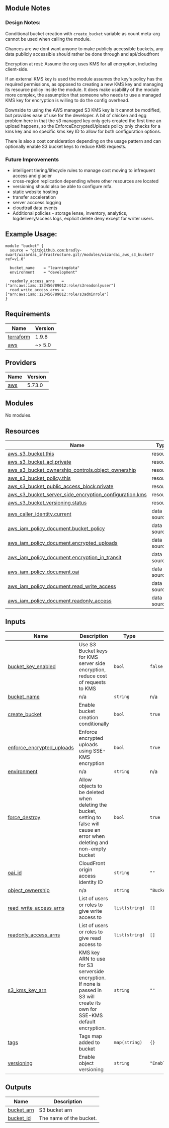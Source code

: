 ## Module Notes
### Design Notes:
Conditional bucket creation with `create_bucket` variable as count meta-arg cannot be used when calling the module.

Chances are we dont want anyone to make publicly accessible buckets,
any data publicly accessible should rather be done through and api/cloudfront

Encryption at rest:
Assume the org uses KMS for all encryption, including client-side.

If an external KMS key is used the module assumes the key's policy has the required permissions, as opposed to creating a new KMS key and managing its resource policy inside the module. It does make usability of the module more complex, the assumption that someone who needs to use a managed KMS key for encryption is willing to do the config overhead.

Downside to using the AWS managed S3 KMS key is it cannot be modified, but provides ease of use for the developer.
A bit of chicken and egg problem here in that the s3 managed key only gets created the first time an upload happens, so the EnforceEncryptedUploads policy only checks for a kms key and no specific kms key ID to allow for both configuration options.

There is also a cost consideration depending on the usage pattern and can optionally enable S3 bucket keys to reduce KMS requests.

### Future Improvements
- intelligent tiering/lifecycle rules to manage cost moving to infrequent access and glacier
- cross-region replication depending where other resources are located
- versioning should also be able to configure mfa.
- static website hosting
- transfer acceleration
- server acccess logging
- cloudtrail data events
- Additional policies - storage lense, inventory, analytics, logdelivery/access logs, explicit delete deny except for writer users.

## Example Usage:
```
module "bucket" {
  source = "git@github.com:bradly-swart/wizardai_infrastructure.git//modules/wizardai_aws_s3_bucket?ref=v1.0"

  bucket_name    = "learningdata"
  environment    = "development"
  
  readonly_access_arns   = ["arn:aws:iam::123456789012:role/s3readonlyuser"]
  read_write_access_arns = ["arn:aws:iam::123456789012:role/s3adminrole"]
}
```

<!-- BEGIN_TF_DOCS -->
## Requirements

| Name | Version |
|------|---------|
| <a name="requirement_terraform"></a> [terraform](#requirement\_terraform) | 1.9.8 |
| <a name="requirement_aws"></a> [aws](#requirement\_aws) | ~> 5.0 |

## Providers

| Name | Version |
|------|---------|
| <a name="provider_aws"></a> [aws](#provider\_aws) | 5.73.0 |

## Modules

No modules.

## Resources

| Name | Type |
|------|------|
| [aws_s3_bucket.this](https://registry.terraform.io/providers/hashicorp/aws/latest/docs/resources/s3_bucket) | resource |
| [aws_s3_bucket_acl.private](https://registry.terraform.io/providers/hashicorp/aws/latest/docs/resources/s3_bucket_acl) | resource |
| [aws_s3_bucket_ownership_controls.object_ownership](https://registry.terraform.io/providers/hashicorp/aws/latest/docs/resources/s3_bucket_ownership_controls) | resource |
| [aws_s3_bucket_policy.this](https://registry.terraform.io/providers/hashicorp/aws/latest/docs/resources/s3_bucket_policy) | resource |
| [aws_s3_bucket_public_access_block.private](https://registry.terraform.io/providers/hashicorp/aws/latest/docs/resources/s3_bucket_public_access_block) | resource |
| [aws_s3_bucket_server_side_encryption_configuration.kms](https://registry.terraform.io/providers/hashicorp/aws/latest/docs/resources/s3_bucket_server_side_encryption_configuration) | resource |
| [aws_s3_bucket_versioning.status](https://registry.terraform.io/providers/hashicorp/aws/latest/docs/resources/s3_bucket_versioning) | resource |
| [aws_caller_identity.current](https://registry.terraform.io/providers/hashicorp/aws/latest/docs/data-sources/caller_identity) | data source |
| [aws_iam_policy_document.bucket_policy](https://registry.terraform.io/providers/hashicorp/aws/latest/docs/data-sources/iam_policy_document) | data source |
| [aws_iam_policy_document.encrypted_uploads](https://registry.terraform.io/providers/hashicorp/aws/latest/docs/data-sources/iam_policy_document) | data source |
| [aws_iam_policy_document.encryption_in_transit](https://registry.terraform.io/providers/hashicorp/aws/latest/docs/data-sources/iam_policy_document) | data source |
| [aws_iam_policy_document.oai](https://registry.terraform.io/providers/hashicorp/aws/latest/docs/data-sources/iam_policy_document) | data source |
| [aws_iam_policy_document.read_write_access](https://registry.terraform.io/providers/hashicorp/aws/latest/docs/data-sources/iam_policy_document) | data source |
| [aws_iam_policy_document.readonly_access](https://registry.terraform.io/providers/hashicorp/aws/latest/docs/data-sources/iam_policy_document) | data source |

## Inputs

| Name | Description | Type | Default | Required |
|------|-------------|------|---------|:--------:|
| <a name="input_bucket_key_enabled"></a> [bucket\_key\_enabled](#input\_bucket\_key\_enabled) | Use S3 Bucket keys for KMS server side encryption, reduce cost of requests to KMS | `bool` | `false` | no |
| <a name="input_bucket_name"></a> [bucket\_name](#input\_bucket\_name) | n/a | `string` | n/a | yes |
| <a name="input_create_bucket"></a> [create\_bucket](#input\_create\_bucket) | Enable bucket creation conditionally | `bool` | `true` | no |
| <a name="input_enforce_encrypted_uploads"></a> [enforce\_encrypted\_uploads](#input\_enforce\_encrypted\_uploads) | Enforce encrypted uploads using SSE-KMS encryption | `bool` | `true` | no |
| <a name="input_environment"></a> [environment](#input\_environment) | n/a | `string` | n/a | yes |
| <a name="input_force_destroy"></a> [force\_destroy](#input\_force\_destroy) | Allow objects to be deleted when deleting the bucket, setting to false will cause an error when deleting and non-empty bucket | `bool` | `true` | no |
| <a name="input_oai_id"></a> [oai\_id](#input\_oai\_id) | CloudFront origin access identity ID | `string` | `""` | no |
| <a name="input_object_ownership"></a> [object\_ownership](#input\_object\_ownership) | n/a | `string` | `"BucketOwnerEnforced"` | no |
| <a name="input_read_write_access_arns"></a> [read\_write\_access\_arns](#input\_read\_write\_access\_arns) | List of users or roles to give write access to | `list(string)` | `[]` | no |
| <a name="input_readonly_access_arns"></a> [readonly\_access\_arns](#input\_readonly\_access\_arns) | List of users or roles to give read access to | `list(string)` | `[]` | no |
| <a name="input_s3_kms_key_arn"></a> [s3\_kms\_key\_arn](#input\_s3\_kms\_key\_arn) | KMS key ARN to use for S3 serverside encryption. If none is passed in S3 will create its own for SSE-KMS default encryption. | `string` | `""` | no |
| <a name="input_tags"></a> [tags](#input\_tags) | Tags map added to bucket | `map(string)` | `{}` | no |
| <a name="input_versioning"></a> [versioning](#input\_versioning) | Enable object versioning | `string` | `"Enabled"` | no |

## Outputs

| Name | Description |
|------|-------------|
| <a name="output_bucket_arn"></a> [bucket\_arn](#output\_bucket\_arn) | S3 bucket arn |
| <a name="output_bucket_id"></a> [bucket\_id](#output\_bucket\_id) | The name of the bucket. |
<!-- END_TF_DOCS -->